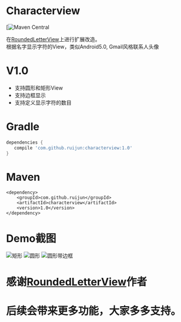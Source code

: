 # Characterview

[![Maven Central](https://maven-badges.herokuapp.com/maven-central/com.github.ruijun/{characterview}/badge.svg)

在[RoundedLetterView](https://github.com/ruijun/RoundedLetterView)上进行扩展改造。  
根据名字显示字符的View，类似Android5.0, Gmail风格联系人头像

V1.0
========
* 支持圆形和矩形View
* 支持边框显示
* 支持定义显示字符的数目

Gradle
========
```groovy
dependencies {
   compile 'com.github.ruijun:characterview:1.0'
}
```

Maven
========
```
<dependency>
    <groupId>com.github.ruijun</groupId>
    <artifactId>characterview</artifactId>
    <version>1.0</version>
</dependency>

```

Demo截图  
========
![矩形](/Screenshots/screenshot1.png) ![圆形](/Screenshots/screenshot2.png) ![圆形带边框](/Screenshots/screenshot3.png)  


感谢[RoundedLetterView](https://github.com/ruijun/RoundedLetterView)作者  
=====================================================
后续会带来更多功能，大家多多支持。
========================================================

